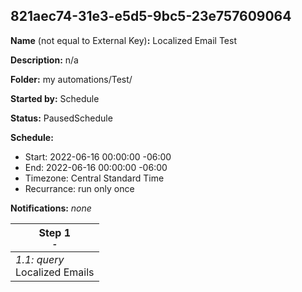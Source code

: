 ## 821aec74-31e3-e5d5-9bc5-23e757609064

**Name** (not equal to External Key)**:** Localized Email Test

**Description:** n/a

**Folder:** my automations/Test/

**Started by:** Schedule

**Status:** PausedSchedule

**Schedule:**

* Start: 2022-06-16 00:00:00 -06:00
* End: 2022-06-16 00:00:00 -06:00
* Timezone: Central Standard Time
* Recurrance: run only once

**Notifications:** _none_


| Step 1<br>_<small>-</small>_ |
| --- |
| _1.1: query_<br>Localized Emails |

